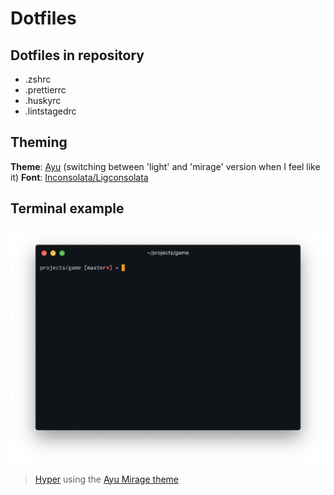 # Dotfiles

## Dotfiles in repository
- .zshrc
- .prettierrc
- .huskyrc
- .lintstagedrc

## Theming
**Theme**: [Ayu](https://github.com/ayu-theme) (switching between 'light' and 'mirage' version when I feel like it)
**Font**: [Inconsolata/Ligconsolata](https://github.com/googlefonts/Inconsolata)

## Terminal example
![Hyper window running the Ayu Mirage theme](./docs/hyper.png)  
> [Hyper](https://www.hyper.is/) using the [Ayu Mirage theme](https://github.com/weirdpattern/hyper-ayu-mirage)
